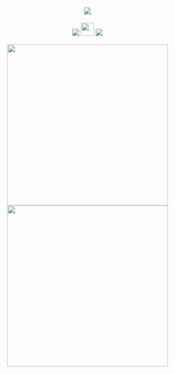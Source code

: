 <h1 align="center">
  <a href="#">
    <img src="https://readme-typing-svg.herokuapp.com/?lines=Hey,+There!+%F0%9F%91%8B;This%20is%20Jordaar%20:);Nice+to+meet+you!&center=true&size=30&color=2bbc8a">
  </a>
</h1>
<p align="center">
  <img src="https://komarev.com/ghpvc/?username=Jordaar&style=flat-square&color=2bbc8a">
  <img src="https://emojis.slackmojis.com/emojis/images/1593555389/9579/blob_excited.gif?1593555389" width="30"/>
  <img src="https://activity-graph.herokuapp.com/graph?username=Jordaar&theme=dracula&bg_color=00000000&color=2bbc8a&line=2bbc8a&point=00000000&area=true&hide_border=true"><br><br>
  <img width="370px" src="https://github-readme-stats.vercel.app/api?username=Jordaar&custom_title=In+Data+We+Trust&show_icons=true&hide_border=true&count_private=true&bg_color=00000000&title_color=2bbc8a&text_color=878787&icon_color=2bbc8a&cache_seconds=1800" />
  <img width="370px" src="https://github-readme-streak-stats.herokuapp.com/?user=Jordaar&background=00000000&hide_border=true&stroke=878787&ring=2bbc8a&fire=2bbc8a&currStreakNum=878787&sideNums=878787&currStreakLabel=878787&sideLabels=878787&dates=878787" /><br>
</p>
